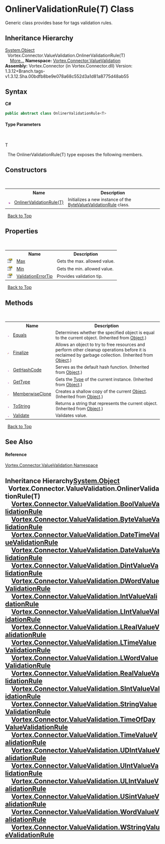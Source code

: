 # OnlinerValidationRule(*T*) Class
 

Generic class provides base for tags validation rules.


## Inheritance Hierarchy
<a href="https://docs.microsoft.com/dotnet/api/system.object" target="_blank">System.Object</a><br />&nbsp;&nbsp;Vortex.Connector.ValueValidation.OnlinerValidationRule(T)<br />&nbsp;&nbsp;&nbsp;&nbsp;<a href="#inheritance-hierarchy">More...</a>
**Namespace:**&nbsp;<a href="N_Vortex_Connector_ValueValidation.md">Vortex.Connector.ValueValidation</a><br />**Assembly:**&nbsp;Vortex.Connector (in Vortex.Connector.dll) Version: 1.3.12+Branch.tags-v1.3.12.Sha.00bdfb8be9e078a68c552d3a1d81a8775d48ab55

## Syntax

**C#**<br />
``` C#
public abstract class OnlinerValidationRule<T>

```


#### Type Parameters
&nbsp;<dl><dt>T</dt><dd /></dl>&nbsp;
The OnlinerValidationRule(T) type exposes the following members.


## Constructors
&nbsp;<table><tr><th></th><th>Name</th><th>Description</th></tr><tr><td>![Public method](media/pubmethod.gif "Public method")</td><td><a href="M_Vortex_Connector_ValueValidation_OnlinerValidationRule_1__ctor.md">OnlinerValidationRule(T)</a></td><td>
Initializes a new instance of the <a href="T_Vortex_Connector_ValueValidation_ByteValueValidationRule.md">ByteValueValidationRule</a> class.</td></tr></table>&nbsp;
<a href="#onlinervalidationrule(*t*)-class">Back to Top</a>

## Properties
&nbsp;<table><tr><th></th><th>Name</th><th>Description</th></tr><tr><td>![Public property](media/pubproperty.gif "Public property")</td><td><a href="P_Vortex_Connector_ValueValidation_OnlinerValidationRule_1_Max.md">Max</a></td><td>
Gets the max. allowed value.</td></tr><tr><td>![Public property](media/pubproperty.gif "Public property")</td><td><a href="P_Vortex_Connector_ValueValidation_OnlinerValidationRule_1_Min.md">Min</a></td><td>
Gets the min. allowed value.</td></tr><tr><td>![Public property](media/pubproperty.gif "Public property")</td><td><a href="P_Vortex_Connector_ValueValidation_OnlinerValidationRule_1_ValidationErrorTip.md">ValidationErrorTip</a></td><td>
Provides validation tip.</td></tr></table>&nbsp;
<a href="#onlinervalidationrule(*t*)-class">Back to Top</a>

## Methods
&nbsp;<table><tr><th></th><th>Name</th><th>Description</th></tr><tr><td>![Public method](media/pubmethod.gif "Public method")</td><td><a href="https://docs.microsoft.com/dotnet/api/system.object.equals#System_Object_Equals_System_Object_" target="_blank">Equals</a></td><td>
Determines whether the specified object is equal to the current object.
 (Inherited from <a href="https://docs.microsoft.com/dotnet/api/system.object" target="_blank">Object</a>.)</td></tr><tr><td>![Protected method](media/protmethod.gif "Protected method")</td><td><a href="https://docs.microsoft.com/dotnet/api/system.object.finalize#System_Object_Finalize" target="_blank">Finalize</a></td><td>
Allows an object to try to free resources and perform other cleanup operations before it is reclaimed by garbage collection.
 (Inherited from <a href="https://docs.microsoft.com/dotnet/api/system.object" target="_blank">Object</a>.)</td></tr><tr><td>![Public method](media/pubmethod.gif "Public method")</td><td><a href="https://docs.microsoft.com/dotnet/api/system.object.gethashcode#System_Object_GetHashCode" target="_blank">GetHashCode</a></td><td>
Serves as the default hash function.
 (Inherited from <a href="https://docs.microsoft.com/dotnet/api/system.object" target="_blank">Object</a>.)</td></tr><tr><td>![Public method](media/pubmethod.gif "Public method")</td><td><a href="https://docs.microsoft.com/dotnet/api/system.object.gettype#System_Object_GetType" target="_blank">GetType</a></td><td>
Gets the <a href="https://docs.microsoft.com/dotnet/api/system.type" target="_blank">Type</a> of the current instance.
 (Inherited from <a href="https://docs.microsoft.com/dotnet/api/system.object" target="_blank">Object</a>.)</td></tr><tr><td>![Protected method](media/protmethod.gif "Protected method")</td><td><a href="https://docs.microsoft.com/dotnet/api/system.object.memberwiseclone#System_Object_MemberwiseClone" target="_blank">MemberwiseClone</a></td><td>
Creates a shallow copy of the current <a href="https://docs.microsoft.com/dotnet/api/system.object" target="_blank">Object</a>.
 (Inherited from <a href="https://docs.microsoft.com/dotnet/api/system.object" target="_blank">Object</a>.)</td></tr><tr><td>![Public method](media/pubmethod.gif "Public method")</td><td><a href="https://docs.microsoft.com/dotnet/api/system.object.tostring#System_Object_ToString" target="_blank">ToString</a></td><td>
Returns a string that represents the current object.
 (Inherited from <a href="https://docs.microsoft.com/dotnet/api/system.object" target="_blank">Object</a>.)</td></tr><tr><td>![Public method](media/pubmethod.gif "Public method")</td><td><a href="M_Vortex_Connector_ValueValidation_OnlinerValidationRule_1_Validate.md">Validate</a></td><td>
Validates value.</td></tr></table>&nbsp;
<a href="#onlinervalidationrule(*t*)-class">Back to Top</a>

## See Also


#### Reference
<a href="N_Vortex_Connector_ValueValidation.md">Vortex.Connector.ValueValidation Namespace</a><br />

## Inheritance Hierarchy<a href="https://docs.microsoft.com/dotnet/api/system.object" target="_blank">System.Object</a><br />&nbsp;&nbsp;Vortex.Connector.ValueValidation.OnlinerValidationRule(T)<br />&nbsp;&nbsp;&nbsp;&nbsp;<a href="T_Vortex_Connector_ValueValidation_BoolValueValidationRule.md">Vortex.Connector.ValueValidation.BoolValueValidationRule</a><br />&nbsp;&nbsp;&nbsp;&nbsp;<a href="T_Vortex_Connector_ValueValidation_ByteValueValidationRule.md">Vortex.Connector.ValueValidation.ByteValueValidationRule</a><br />&nbsp;&nbsp;&nbsp;&nbsp;<a href="T_Vortex_Connector_ValueValidation_DateTimeValueValidationRule.md">Vortex.Connector.ValueValidation.DateTimeValueValidationRule</a><br />&nbsp;&nbsp;&nbsp;&nbsp;<a href="T_Vortex_Connector_ValueValidation_DateValueValidationRule.md">Vortex.Connector.ValueValidation.DateValueValidationRule</a><br />&nbsp;&nbsp;&nbsp;&nbsp;<a href="T_Vortex_Connector_ValueValidation_DintValueValidationRule.md">Vortex.Connector.ValueValidation.DintValueValidationRule</a><br />&nbsp;&nbsp;&nbsp;&nbsp;<a href="T_Vortex_Connector_ValueValidation_DWordValueValidationRule.md">Vortex.Connector.ValueValidation.DWordValueValidationRule</a><br />&nbsp;&nbsp;&nbsp;&nbsp;<a href="T_Vortex_Connector_ValueValidation_IntValueValidationRule.md">Vortex.Connector.ValueValidation.IntValueValidationRule</a><br />&nbsp;&nbsp;&nbsp;&nbsp;<a href="T_Vortex_Connector_ValueValidation_LIntValueValidationRule.md">Vortex.Connector.ValueValidation.LIntValueValidationRule</a><br />&nbsp;&nbsp;&nbsp;&nbsp;<a href="T_Vortex_Connector_ValueValidation_LRealValueValidationRule.md">Vortex.Connector.ValueValidation.LRealValueValidationRule</a><br />&nbsp;&nbsp;&nbsp;&nbsp;<a href="T_Vortex_Connector_ValueValidation_LTimeValueValidationRule.md">Vortex.Connector.ValueValidation.LTimeValueValidationRule</a><br />&nbsp;&nbsp;&nbsp;&nbsp;<a href="T_Vortex_Connector_ValueValidation_LWordValueValidationRule.md">Vortex.Connector.ValueValidation.LWordValueValidationRule</a><br />&nbsp;&nbsp;&nbsp;&nbsp;<a href="T_Vortex_Connector_ValueValidation_RealValueValidationRule.md">Vortex.Connector.ValueValidation.RealValueValidationRule</a><br />&nbsp;&nbsp;&nbsp;&nbsp;<a href="T_Vortex_Connector_ValueValidation_SIntValueValidationRule.md">Vortex.Connector.ValueValidation.SIntValueValidationRule</a><br />&nbsp;&nbsp;&nbsp;&nbsp;<a href="T_Vortex_Connector_ValueValidation_StringValueValidationRule.md">Vortex.Connector.ValueValidation.StringValueValidationRule</a><br />&nbsp;&nbsp;&nbsp;&nbsp;<a href="T_Vortex_Connector_ValueValidation_TimeOfDayValueValidationRule.md">Vortex.Connector.ValueValidation.TimeOfDayValueValidationRule</a><br />&nbsp;&nbsp;&nbsp;&nbsp;<a href="T_Vortex_Connector_ValueValidation_TimeValueValidationRule.md">Vortex.Connector.ValueValidation.TimeValueValidationRule</a><br />&nbsp;&nbsp;&nbsp;&nbsp;<a href="T_Vortex_Connector_ValueValidation_UDIntValueValidationRule.md">Vortex.Connector.ValueValidation.UDIntValueValidationRule</a><br />&nbsp;&nbsp;&nbsp;&nbsp;<a href="T_Vortex_Connector_ValueValidation_UIntValueValidationRule.md">Vortex.Connector.ValueValidation.UIntValueValidationRule</a><br />&nbsp;&nbsp;&nbsp;&nbsp;<a href="T_Vortex_Connector_ValueValidation_ULIntValueValidationRule.md">Vortex.Connector.ValueValidation.ULIntValueValidationRule</a><br />&nbsp;&nbsp;&nbsp;&nbsp;<a href="T_Vortex_Connector_ValueValidation_USintValueValidationRule.md">Vortex.Connector.ValueValidation.USintValueValidationRule</a><br />&nbsp;&nbsp;&nbsp;&nbsp;<a href="T_Vortex_Connector_ValueValidation_WordValueValidationRule.md">Vortex.Connector.ValueValidation.WordValueValidationRule</a><br />&nbsp;&nbsp;&nbsp;&nbsp;<a href="T_Vortex_Connector_ValueValidation_WStringValueValidationRule.md">Vortex.Connector.ValueValidation.WStringValueValidationRule</a><br />
